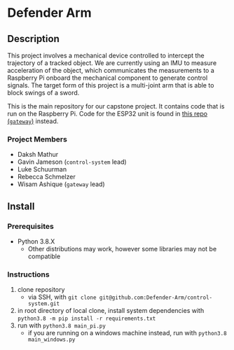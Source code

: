 # Defender Arm

## Description
This project involves a mechanical device controlled to intercept the trajectory of a tracked object. We are currently using an IMU to measure acceleration of the object, which communicates the measurements to a Raspberry Pi onboard the mechanical component to generate control signals. The target form of this project is a multi-joint arm that is able to block swings of a sword. 

This is the main repository for our capstone project. It contains code that is run on the Raspberry Pi. Code for the ESP32 unit is found in [this repo (`gateway`)](https://github.com/Defender-Arm/gateway) instead.

### Project Members
- Daksh Mathur
- Gavin Jameson (`control-system` lead)
- Luke Schuurman
- Rebecca Schmelzer
- Wisam Ashique (`gateway` lead)

## Install

### Prerequisites
- Python 3.8.X
    - Other distributions may work, however some libraries may not be compatible

### Instructions
1. clone repository 
   - via SSH, with `git clone git@github.com:Defender-Arm/control-system.git`
2. in root directory of local clone, install system dependencies with `python3.8 -m pip install -r requirements.txt`
3. run with `python3.8 main_pi.py`
    - if you are running on a windows machine instead, run with `python3.8 main_windows.py`